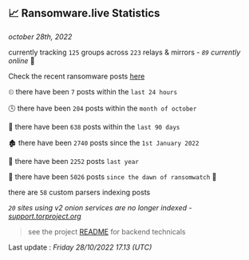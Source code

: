 
## 📈 Ransomware.live Statistics
_october 28th, 2022_

currently tracking `125` groups across `223` relays & mirrors - _`89` currently online_ 📡

Check the recent ransomware posts [here](https://www.ransomware.live/#/recentposts)


⏲ there have been `7` posts within the `last 24 hours`

🕓 there have been `204` posts within the `month of october`

📅 there have been `638` posts within the `last 90 days`

🏚 there have been `2740` posts since the `1st January 2022`

🚀 there have been `2252` posts `last year`

🦕 there have been `5026` posts `since the dawn of ransomwatch` 🐣

there are `58` custom parsers indexing posts

_`20` sites using v2 onion services are no longer indexed - [support.torproject.org](https://support.torproject.org/onionservices/v2-deprecation/)_

> see the project [README](https://github.com/jmousqueton/ransomwatch#readme) for backend technicals



Last update : _Friday 28/10/2022 17.13 (UTC)_

